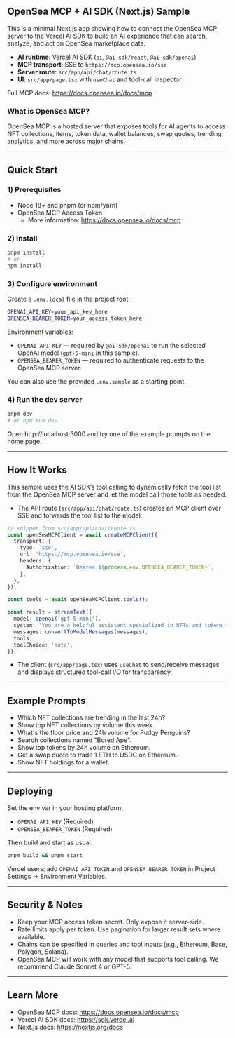 ## OpenSea MCP + AI SDK (Next.js) Sample

This is a minimal Next.js app showing how to connect the OpenSea MCP server to the Vercel AI SDK to build an AI experience that can search, analyze, and act on OpenSea marketplace data.

- **AI runtime**: Vercel AI SDK (`ai`, `@ai-sdk/react`, `@ai-sdk/openai`)
- **MCP transport**: SSE to `https://mcp.opensea.io/sse`
- **Server route**: `src/app/api/chat/route.ts`
- **UI**: `src/app/page.tsx` with `useChat` and tool-call inspector

Full MCP docs: https://docs.opensea.io/docs/mcp

### What is OpenSea MCP?

OpenSea MCP is a hosted server that exposes tools for AI agents to access NFT collections, items, token data, wallet balances, swap quotes, trending analytics, and more across major chains.

---

## Quick Start

### 1) Prerequisites

- Node 18+ and pnpm (or npm/yarn)
- OpenSea MCP Access Token
  - More information: https://docs.opensea.io/docs/mcp

### 2) Install

```bash
pnpm install
# or
npm install
```

### 3) Configure environment

Create a `.env.local` file in the project root:

```bash
OPENAI_API_KEY=your_api_key_here
OPENSEA_BEARER_TOKEN=your_access_token_here
```

Environment variables:

- `OPENAI_API_KEY` — required by `@ai-sdk/openai` to run the selected OpenAI model (`gpt-5-mini` in this sample).
- `OPENSEA_BEARER_TOKEN` — required to authenticate requests to the OpenSea MCP server.

You can also use the provided `.env.sample` as a starting point.

### 4) Run the dev server

```bash
pnpm dev
# or npm run dev
```

Open http://localhost:3000 and try one of the example prompts on the home page.

---

## How It Works

This sample uses the AI SDK’s tool calling to dynamically fetch the tool list from the OpenSea MCP server and let the model call those tools as needed.

- The API route (`src/app/api/chat/route.ts`) creates an MCP client over SSE and forwards the tool list to the model:

```ts
// snippet from src/app/api/chat/route.ts
const openSeaMCPClient = await createMCPClient({
  transport: {
    type: 'sse',
    url: 'https://mcp.opensea.io/sse',
    headers: {
      Authorization: `Bearer ${process.env.OPENSEA_BEARER_TOKEN}`,
    },
  },
});

const tools = await openSeaMCPClient.tools();

const result = streamText({
  model: openai('gpt-5-mini'),
  system: 'You are a helpful assistant specialized in NFTs and tokens.',
  messages: convertToModelMessages(messages),
  tools,
  toolChoice: 'auto',
});
```

- The client (`src/app/page.tsx`) uses `useChat` to send/receive messages and displays structured tool-call I/O for transparency.

---

## Example Prompts

- Which NFT collections are trending in the last 24h?
- Show top NFT collections by volume this week.
- What's the floor price and 24h volume for Pudgy Penguins?
- Search collections named "Bored Ape".
- Show top tokens by 24h volume on Ethereum.
- Get a swap quote to trade 1 ETH to USDC on Ethereum.
- Show NFT holdings for a wallet.

---

## Deploying

Set the env var in your hosting platform:

- `OPENAI_API_KEY` (Required)
- `OPENSEA_BEARER_TOKEN` (Required)

Then build and start as usual:

```bash
pnpm build && pnpm start
```

Vercel users: add `OPENAI_API_TOKEN` and `OPENSEA_BEARER_TOKEN` in Project Settings → Environment Variables.

---

## Security & Notes

- Keep your MCP access token secret. Only expose it server-side.
- Rate limits apply per token. Use pagination for larger result sets where available.
- Chains can be specified in queries and tool inputs (e.g., Ethereum, Base, Polygon, Solana).
- OpenSea MCP will work with any model that supports tool calling. We recommend Claude Sonnet 4 or GPT-5.

---

## Learn More

- OpenSea MCP docs: https://docs.opensea.io/docs/mcp
- Vercel AI SDK docs: https://sdk.vercel.ai
- Next.js docs: https://nextjs.org/docs
